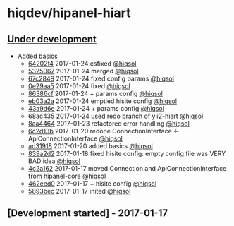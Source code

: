 # hiqdev/hipanel-hiart

## [Under development]

- Added basics
    - [64202f4] 2017-01-24 csfixed [@hiqsol]
    - [5325067] 2017-01-24 merged [@hiqsol]
    - [67c2849] 2017-01-24 fixed config params [@hiqsol]
    - [0e29aa5] 2017-01-24 fixed [@hiqsol]
    - [86386cf] 2017-01-24 + params config [@hiqsol]
    - [eb03a2a] 2017-01-24 emptied hisite config [@hiqsol]
    - [43a9d6e] 2017-01-24 + params config [@hiqsol]
    - [68ac435] 2017-01-24 used redo branch of yii2-hiart [@hiqsol]
    - [8aa4464] 2017-01-23 refactored error handling [@hiqsol]
    - [6c2d13b] 2017-01-20 redone ConnectionInterface <- ApiConnectionInterface [@hiqsol]
    - [ad31918] 2017-01-20 added basics [@hiqsol]
    - [839a2d2] 2017-01-18 fixed hisite config: empty config file was VERY BAD idea [@hiqsol]
    - [4c2a162] 2017-01-17 moved Connection and ApiConnectionInterface from hipanel-core [@hiqsol]
    - [462eed0] 2017-01-17 + hisite config [@hiqsol]
    - [5893bec] 2017-01-17 inited [@hiqsol]

## [Development started] - 2017-01-17

[@hiqsol]: https://github.com/hiqsol
[sol@hiqdev.com]: https://github.com/hiqsol
[@SilverFire]: https://github.com/SilverFire
[d.naumenko.a@gmail.com]: https://github.com/SilverFire
[@tafid]: https://github.com/tafid
[andreyklochok@gmail.com]: https://github.com/tafid
[@BladeRoot]: https://github.com/BladeRoot
[bladeroot@gmail.com]: https://github.com/BladeRoot
[5325067]: https://github.com/hiqdev/hipanel-hiart/commit/5325067
[67c2849]: https://github.com/hiqdev/hipanel-hiart/commit/67c2849
[0e29aa5]: https://github.com/hiqdev/hipanel-hiart/commit/0e29aa5
[86386cf]: https://github.com/hiqdev/hipanel-hiart/commit/86386cf
[eb03a2a]: https://github.com/hiqdev/hipanel-hiart/commit/eb03a2a
[43a9d6e]: https://github.com/hiqdev/hipanel-hiart/commit/43a9d6e
[68ac435]: https://github.com/hiqdev/hipanel-hiart/commit/68ac435
[8aa4464]: https://github.com/hiqdev/hipanel-hiart/commit/8aa4464
[6c2d13b]: https://github.com/hiqdev/hipanel-hiart/commit/6c2d13b
[ad31918]: https://github.com/hiqdev/hipanel-hiart/commit/ad31918
[839a2d2]: https://github.com/hiqdev/hipanel-hiart/commit/839a2d2
[4c2a162]: https://github.com/hiqdev/hipanel-hiart/commit/4c2a162
[462eed0]: https://github.com/hiqdev/hipanel-hiart/commit/462eed0
[5893bec]: https://github.com/hiqdev/hipanel-hiart/commit/5893bec
[Under development]: https://github.com/hiqdev/hipanel-hiart/releases
[64202f4]: https://github.com/hiqdev/hipanel-hiart/commit/64202f4
